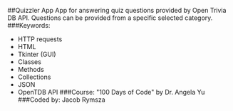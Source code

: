 ##Quizzler App
App for answering quiz questions provided by Open Trivia DB API. Questions can be provided from a specific selected category.
###Keywords:
* HTTP requests
* HTML
* Tkinter (GUI)
* Classes
* Methods
* Collections
* JSON
* OpenTDB API
###Course:
"100 Days of Code" by Dr. Angela Yu
###Coded by:
Jacob Rymsza